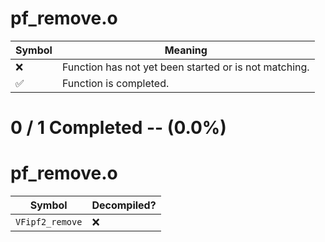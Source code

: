 # pf_remove.o
| Symbol | Meaning 
| ------------- | ------------- 
| :x: | Function has not yet been started or is not matching. 
| :white_check_mark: | Function is completed. 


# 0 / 1 Completed -- (0.0%)
# pf_remove.o
| Symbol | Decompiled? |
| ------------- | ------------- |
| `VFipf2_remove` | :x: |
